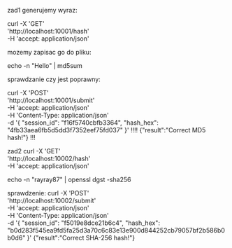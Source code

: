 zad1
generujemy wyraz:

curl -X 'GET' \
  'http://localhost:10001/hash' \
  -H 'accept: application/json'

mozemy zapisac go do pliku: 

echo -n "Hello" | md5sum

sprawdzanie czy jest poprawny:

curl -X 'POST' \
  'http://localhost:10001/submit' \
  -H 'accept: application/json' \
  -H 'Content-Type: application/json' \
  -d '{
  "session_id": "f16f5740cbfb3364",
  "hash_hex": "4fb33aea6fb5d5dd3f7352eef75fd037"
}'
!!!!
{"result":"Correct MD5 hash!"}
!!!

zad2
curl -X 'GET' \
  'http://localhost:10002/hash' \
  -H 'accept: application/json'
  
echo -n "rayray87" | openssl dgst -sha256

sprawdzenie:
curl -X 'POST' \
  'http://localhost:10002/submit' \
  -H 'accept: application/json' \
  -H 'Content-Type: application/json' \
  -d '{
  "session_id": "f5019e8dce21b6c4",
  "hash_hex": "b0d283f545ea9fd5fa25d3a70c6c83e13e900d844252cb79057bf2b586b0b0d6"
}'
{"result":"Correct SHA-256 hash!"}





